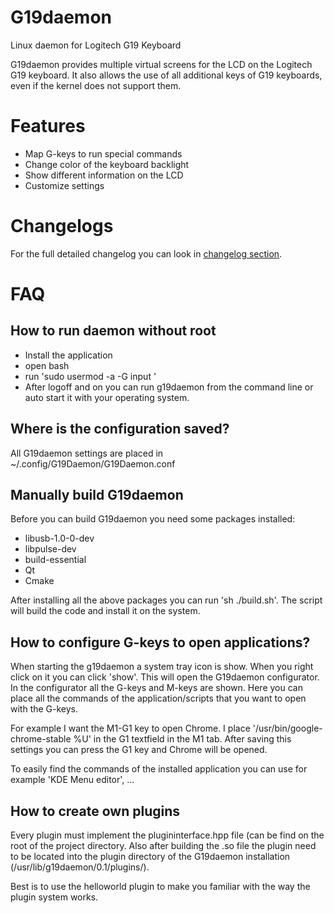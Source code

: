 # G19daemon
Linux daemon for Logitech G19 Keyboard

G19daemon provides multiple virtual screens for the LCD on the Logitech G19 keyboard. It also allows the use of all additional keys of G19 keyboards, even if the kernel does not support them.

# Features
- Map G-keys to run special commands
- Change color of the keyboard backlight
- Show different information on the LCD
- Customize settings

# Changelogs

For the full detailed changelog you can look in [changelog section](Changelog.md).

# FAQ

## How to run daemon without root
- Install the application
- open bash
- run 'sudo usermod -a -G input <username>'
- After logoff and on you can run g19daemon from the command line or auto start it with your operating system.

## Where is the configuration saved?
All G19daemon settings are placed in ~/.config/G19Daemon/G19Daemon.conf

## Manually build G19daemon
Before you can build G19daemon you need some packages installed:
- libusb-1.0-0-dev
- libpulse-dev
- build-essential
- Qt
- Cmake

After installing all the above packages you can run 'sh ./build.sh'. The script will build the code and install it on the system.

## How to configure G-keys to open applications?
When starting the g19daemon a system tray icon is show. When you right click on it you can click 'show'. This will open the G19daemon configurator.
In the configurator all the G-keys and M-keys are shown. Here you can place all the commands of the application/scripts that you want to open with the G-keys.

For example I want the M1-G1 key to open Chrome. I place '/usr/bin/google-chrome-stable %U' in the G1 textfield in the M1 tab. After saving this settings you can press the G1 key and Chrome will be opened.

To easily find the commands of the installed application you can use for example 'KDE Menu editor', ...

## How to create own plugins
Every plugin must implement the plugininterface.hpp file (can be find on the root of the project directory.
Also after building the .so file the plugin need to be located into the plugin directory of the G19daemon installation (/usr/lib/g19daemon/0.1/plugins/).

Best is to use the helloworld plugin to make you familiar with the way the plugin system works.
